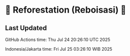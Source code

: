 
# 🌳 Reforestation (Reboisasi) 🌲

## Last Updated

GitHub Actions time: Thu Jul 24 20:26:10 UTC 2025

Indonesia/Jakarta time: Fri Jul 25 03:26:10 WIB 2025
